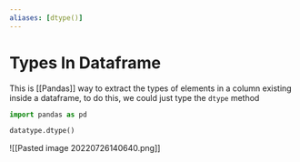 ```yaml
---
aliases: [dtype()]
---
```

# Types In Dataframe
This is [[Pandas]] way to extract the types of elements in a column existing inside a dataframe, to do this, we could just type the `dtype` method

```python
import pandas as pd

datatype.dtype()
```
![[Pasted image 20220726140640.png]]


